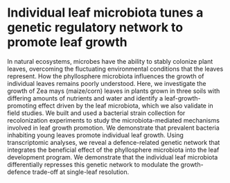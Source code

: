 # Individual leaf microbiota tunes a genetic regulatory network to promote leaf growth

In natural ecosystems, microbes have the ability to stably colonize plant leaves, overcoming the fluctuating environmental conditions that the leaves represent. How the phyllosphere microbiota influences the growth of individual leaves remains poorly understood. Here, we investigate the growth of Zea mays (maize/corn) leaves in plants grown in three soils with differing amounts of nutrients and water and identify a leaf-growth-promoting effect driven by the leaf microbiota, which we also validate in field studies. We built and used a bacterial strain collection for recolonization experiments to study the microbiota-mediated mechanisms involved in leaf growth promotion. We demonstrate that prevalent bacteria inhabiting young leaves promote individual leaf growth. Using transcriptomic analyses, we reveal a defence-related genetic network that integrates the beneficial effect of the phyllosphere microbiota into the leaf development program. We demonstrate that the individual leaf microbiota differentially represses this genetic network to modulate the growth-defence trade-off at single-leaf resolution. 
